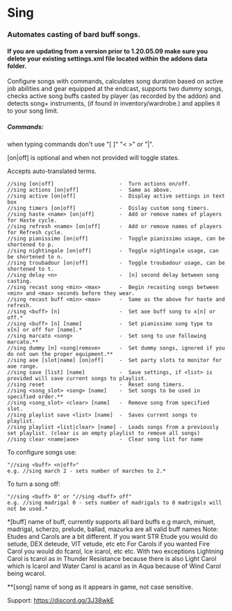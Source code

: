 # Sing
### Automates casting of bard buff songs.
#### If you are updating from a version prior to 1.20.05.09 make sure you delete your existing settings.xml file located within the addons data folder.
Configure songs with commands, calculates song duration based on active job abilities and gear equipped 
at the endcast, supports two dummy songs, checks active song buffs casted by player (as recorded by the addon) and detects song+ 
instruments, (if found in inventory/wardrobe.) and applies it to your song limit.

##### Commands: 
when typing commands don't use "[ ]"  "< >" or "|".

[on|off] is optional and when not provided will toggle states.

Accepts auto-translated terms.

	//sing [on|off]                     -  Turn actions on/off.
	//sing actions [on|off]             -  Same as above.
	//sing active [on|off]              -  Display active settings in text box
	//sing timers [on|off]              -  Dislay custom song timers.
	//sing haste <name> [on|off]        -  Add or remove names of players for Haste cycle.
	//sing refresh <name> [on|off]      -  Add or remove names of players for Refresh cycle.
	//sing pianissimo [on|off]          -  Toggle pianissimo usage, can be shortened to p.
	//sing nightingale [on|off]         -  Toggle nightingale usage, can be shortened to n.
	//sing troubadour [on|off]          -  Toggle troubadour usage, can be shortened to t.
	//sing delay <n>                    -  [n] second delay between song casting.
	//sing recast song <min> <max>      -  Begin recasting songs between <min> and <max> seconds before they wear.
	//sing recast buff <min> <max>      -  Same as the above for haste and refresh.
    //sing <buff> [n]                   -  Set aoe buff song to x[n] or off.*
	//sing <buff> [n] [name]            -  Set pianissimo song type to x[n] or off for [name].*
	//sing marcato <song>               -  Set song to use following marcato.**
	//sing dummy [n] <song|remove>      -  Set dummy songs, ignored if you do not own the proper equipment.**
	//sing aoe [slot|name] [on|off]     -  Set party slots to monitor for aoe range.
	//sing save [list] [name]           -  Save settings, if <list> is provided will save current songs to playlist.
	//sing reset                        -  Reset song timers.
	//sing <song_slot> <song> [name]    -  Set songs to be used in specified order.**
	//sing <song_slot> <clear> [name]   -  Remove song from specified slot.
	//sing playlist save <list> [name]  -  Saves current songs to playlist.
	//sing playlist <list|clear> [name] -  Loads songs from a previously set playlist. (clear is an empty playlist to remove all songs)
	//sing clear <name|aoe>				-  Clear song list for name

To configure songs use:
	
	"//sing <buff> <n|off>" 
	e.g. //sing march 2 - sets number of marches to 2.*

To turn a song off:
	
	"//sing <buff> 0" or "//sing <buff> off"
	e.g. //sing madrigal 0 - sets number of madrigals to 0 madrigals will not be used.*
	
	
*[buff] name of buff, currently supports all bard buffs 
    e.g march, minuet, madrigal, scherzo, prelude, ballad, mazurka are all valid buff names
    Note: Etudes and Carols are a bit different. If you want STR Etude you would do setude, DEX deteude, VIT vetude, etc etc
          For Carols if you wanted Fire Carol you would do fcarol, Ice icarol, etc etc. With two exceptions Lightning Carol is tcarol as in Thunder Resistance because there is also Light Carol which is lcarol and Water Carol is acarol as in Aqua because of Wind Carol being wcarol.
	
**[song] name of song as it appears in game, not case sensitive.

Support: https://discord.gg/3J38wkE
